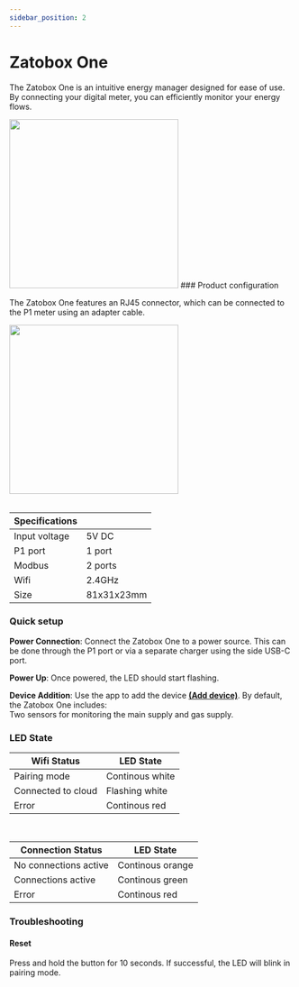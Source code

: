 ```yaml
---
sidebar_position: 2
---
```

<!--- start -->
# Zatobox One

The Zatobox One is an intuitive energy manager designed for ease of use. By connecting your digital meter, you can efficiently monitor your energy flows.

<img src="/img/zatoboxone/P1metkabel_frontlefttop-info.png" alt="" width="300" /> 
<!--- nextpage -->
### Product configuration

The Zatobox One features an RJ45 connector, which can be connected to the P1 meter using an adapter cable.

<img src="/img/zatoboxone/zatobox-one_pinout.png" alt="" width="300"/>

<br/>
<br/>

<!--- nextpage -->



|  Specifications | &nbsp;&nbsp;&nbsp;&nbsp;&nbsp;&nbsp;&nbsp;&nbsp;&nbsp;  |
| -------- | ------- |
| Input voltage | 5V DC   |
| P1 port | 1 port |
| Modbus | 2 ports |
| Wifi | 2.4GHz |
| Size | 81x31x23mm |


### Quick setup

**Power Connection**: Connect the Zatobox One to a power source. This can be done through the P1 port or via a separate charger using the side USB-C port.
<br/>

**Power Up**: Once powered, the LED should start flashing.
<br/>

**Device Addition**: Use the app to add the device **[(Add device)](/docs/app-info/adddevice)**. By default, the Zatobox One includes:<br/>
Two sensors for monitoring the main supply and gas supply.


<!--- nextpage -->
### LED State

| Wifi Status   |  LED State  |
| -------- | ------ |
| Pairing mode | Continous white |
| Connected to cloud | Flashing white |
| Error | Continous red |

<br/>

| Connection Status |  LED State  |
| -------- | ------- |
| No connections active | Continous orange |
| Connections active | Continous green |
| Error | Continous red |


<!--- nextpage -->
### Troubleshooting


#### Reset

Press and hold the button for 10 seconds. If successful, the LED will blink in pairing mode.